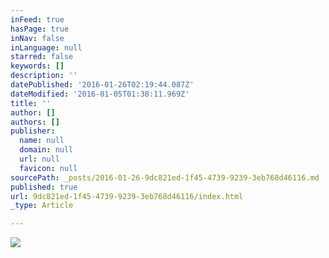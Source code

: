 ```yaml
---
inFeed: true
hasPage: true
inNav: false
inLanguage: null
starred: false
keywords: []
description: ''
datePublished: '2016-01-26T02:19:44.087Z'
dateModified: '2016-01-05T01:38:11.969Z'
title: ''
author: []
authors: []
publisher:
  name: null
  domain: null
  url: null
  favicon: null
sourcePath: _posts/2016-01-26-9dc821ed-1f45-4739-9239-3eb768d46116.md
published: true
url: 9dc821ed-1f45-4739-9239-3eb768d46116/index.html
_type: Article

---
```

![](https://the-grid-user-content.s3-us-west-2.amazonaws.com/d90f54bd-f533-420f-83e7-8fa37371329a.jpg)